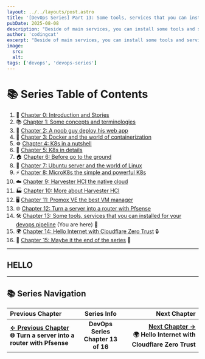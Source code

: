 ```yaml
---
layout: ../../layouts/post.astro
title: '[DevOps Series] Part 13: Some tools, services that you can installed for your devops pipeline'
pubDate: 2025-08-08
description: "Beside of main services, you can install some tools and services to help you in your devops pipeline"
author: 'codingcat'
excerpt: "Beside of main services, you can install some tools and services to help you in your devops pipeline"
image:
  src:
  alt:
tags: ['devops', 'devops-series']
---
```


# 📚 Series Table of Contents

1.  📖 [Chapter 0: Introduction and Stories](./devops-part0) 
2.  📚 [Chapter 1: Some concepts and terminologies](./devops-part1) 
3.  🚀 [Chapter 2: A noob guy deploy his web app](./devops-part2) 
4.  🐳 [Chapter 3: Docker and the world of containerization](./devops-part3) 
5.  ☸️ [Chapter 4: K8s in a nutshell](./devops-part4) 
6.  🔧 [Chapter 5: K8s in details](./devops-part5) 
7.  🏠 [Chapter 6: Before go to the ground](./devops-part6) 
8.  🐧 [Chapter 7: Ubuntu server and the world of Linux](./devops-part7) 
9.  ⚡ [Chapter 8: MicroK8s the simple and powerful K8s](./devops-part8) 
10. ☁️ [Chapter 9: Harvester HCI the native cloud](./devops-part9) 
11. 🏭 [Chapter 10: More about Harvester HCI](./devops-part10) 
12. 🖥️ [Chapter 11: Promox VE the best VM manager](./devops-part11) 
13. 🌐 [Chapter 12: Turn a server into a router with Pfsense](./devops-part12) 
14. 🛠️ [Chapter 13: Some tools, services that you can installed for your devops pipeline](./devops-part13) (You are here) 🎯
15. 🌍 [Chapter 14: Hello Internet with Cloudflare Zero Trust](./devops-part14) 🔒
16. 🎉 [Chapter 15: Maybe it the end of the series](./devops-part15) 🏁

---

## HELLO

---

## 📚 Series Navigation

| Previous Chapter                                |               Series Info                |                                                                   Next Chapter |
| :---------------------------------------------- | :--------------------------------------: | -----------------------------------------------------------------------------: |
| **[← Previous Chapter](./devops-part12)**<br>**🌐 Turn a server into a router with Pfsense** | **DevOps Series**<br>**Chapter 13 of 16** | **[Next Chapter →](./devops-part14)**<br>**🌍 Hello Internet with Cloudflare Zero Trust** |
